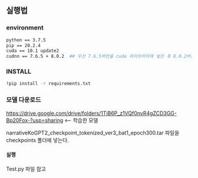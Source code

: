 ## 실행법

### environment

```sh
python == 3.7.5
pip == 20.2.4
cuda == 10.1 update2
cudnn == 7.6.5 + 8.0.2  ## 우선 7.6.5버젼을 cuda 라이브러리에 넣은 후 8.0.2버젼을 다운받아서 cuda 라이브러리에 넣는다.
```

### INSTALL

```sh
!pip install -r requirements.txt
```

### 모델 다운로드

https://drive.google.com/drive/folders/1TiB6P_z1VQf0nvR4gZCD3GG-Bp20Fox-?usp=sharing <-- 학습한 모델

narrativeKoGPT2_checkpoint_tokenized_ver3_bat1_epoch300.tar 파일을 checkpoints 폴더에 넣는다.

#### 실행

Test.py 파일 참고
